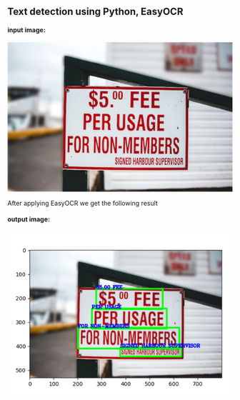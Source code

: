 ## Text detection using Python, EasyOCR


#### input image:
![Alt text1](/data/test2.png)

After applying EasyOCR we get the following result
#### output image:
![](/images/test2.png)